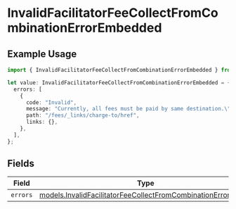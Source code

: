 # InvalidFacilitatorFeeCollectFromCombinationErrorEmbedded

## Example Usage

```typescript
import { InvalidFacilitatorFeeCollectFromCombinationErrorEmbedded } from "dwolla-typescript";

let value: InvalidFacilitatorFeeCollectFromCombinationErrorEmbedded = {
  errors: [
    {
      code: "Invalid",
      message: "Currently, all fees must be paid by same destination.\"",
      path: "/fees/_links/charge-to/href",
      links: {},
    },
  ],
};
```

## Fields

| Field                                                                                                                                | Type                                                                                                                                 | Required                                                                                                                             | Description                                                                                                                          |
| ------------------------------------------------------------------------------------------------------------------------------------ | ------------------------------------------------------------------------------------------------------------------------------------ | ------------------------------------------------------------------------------------------------------------------------------------ | ------------------------------------------------------------------------------------------------------------------------------------ |
| `errors`                                                                                                                             | [models.InvalidFacilitatorFeeCollectFromCombinationErrorError](../models/invalidfacilitatorfeecollectfromcombinationerrorerror.md)[] | :heavy_minus_sign:                                                                                                                   | N/A                                                                                                                                  |